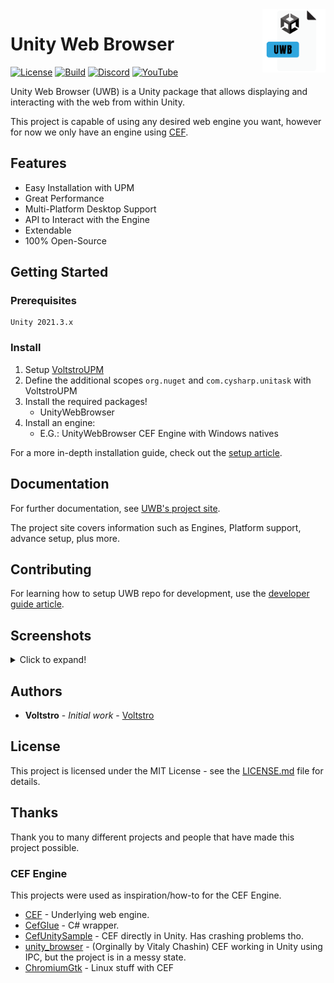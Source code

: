 <img align="right" width="20%" src="media/UWB-Icon.svg">

# Unity Web Browser

[![License](https://img.shields.io/github/license/Voltstro-Studios/UnityWebBrowser.svg)](/LICENSE.md)
[![Build](https://github.com/Voltstro-Studios/UnityWebBrowser/actions/workflows/main.yml/badge.svg)](https://github.com/Voltstro-Studios/UnityWebBrowser/actions/workflows/main.yml)
[![Discord](https://img.shields.io/badge/Discord-Voltstro-7289da.svg?logo=discord)](https://discord.voltstro.dev) 
[![YouTube](https://img.shields.io/badge/Youtube-Voltstro-red.svg?logo=youtube)](https://www.youtube.com/Voltstro)

Unity Web Browser (UWB) is a Unity package that allows displaying and interacting with the web from within Unity.

This project is capable of using any desired web engine you want, however for now we only have an engine using [CEF](https://bitbucket.org/chromiumembedded/cef/).

## Features

- Easy Installation with UPM
- Great Performance
- Multi-Platform Desktop Support
- API to Interact with the Engine
- Extendable
- 100% Open-Source

## Getting Started

### Prerequisites

```
Unity 2021.3.x
```

### Install

1. Setup [VoltstroUPM](https://github.com/Voltstro/VoltstroUPM#setup)
2. Define the additional scopes `org.nuget` and `com.cysharp.unitask` with VoltstroUPM
3. Install the required packages!
    - UnityWebBrowser
4. Install an engine:
    - E.G.: UnityWebBrowser CEF Engine with Windows natives

For a more in-depth installation guide, check out the [setup article](https://projects.voltstro.dev/UnityWebBrowser/articles/user/setup/).

## Documentation

For further documentation, see [UWB's project site](https://projects.voltstro.dev/UnityWebBrowser/articles/).

The project site covers information such as Engines, Platform support, advance setup, plus more.

## Contributing

For learning how to setup UWB repo for development, use the [developer guide article](https://projects.voltstro.dev/UnityWebBrowser/articles/dev/dev-guide/).

## Screenshots

<details>
  <summary>Click to expand!</summary>

### [Editor] Google

![Google Screenshot](media/Editor1.webp)

### [Editor] YouTube

![YouTube Screenshot](media/Editor2.webp)

### [Editor] Reddit Old

(Note: New Reddit works fine as well!)

![Old Reddit Screenshot](media/Editor3.webp)

### [Player] Voltstro's Website

![Voltstro](media/Player1.webp)

</details>

## Authors

* **Voltstro** - *Initial work* - [Voltstro](https://github.com/Voltstro)

## License

This project is licensed under the MIT License - see the [LICENSE.md](/LICENSE.md) file for details.

## Thanks

Thank you to many different projects and people that have made this project possible.

### CEF Engine

This projects were used as inspiration/how-to for the CEF Engine.

- [CEF](https://bitbucket.org/chromiumembedded/cef/src/master/) - Underlying web engine.
- [CefGlue](https://gitlab.com/xiliumhq/chromiumembedded/cefglue) - C# wrapper.
- [CefUnitySample](https://github.com/aleab/cef-unity-sample) - CEF directly in Unity. Has crashing problems tho.
- [unity_browser](https://github.com/tunerok/unity_browser) - (Orginally by Vitaly Chashin) CEF working in Unity using IPC, but the project is in a messy state.
- [ChromiumGtk](https://github.com/lunixo/ChromiumGtk) - Linux stuff with CEF